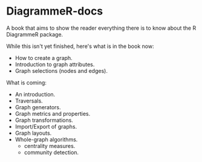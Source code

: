# DiagrammeR-docs

A book that aims to show the reader everything there is to know about the R DiagrammeR package.

While this isn't yet finished, here's what is in the book now:

- How to create a graph.
- Introduction to graph attributes.
- Graph selections (nodes and edges).

What is coming:

- An introduction.
- Traversals.
- Graph generators.
- Graph metrics and properties.
- Graph transformations.
- Import/Export of graphs.
- Graph layouts.
- Whole-graph algorithms.
  - centrality measures.
  - community detection.
